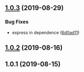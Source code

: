 <a name="1.0.3"></a>
## [1.0.3](https://github.com/imcuttle/hotproxy/compare/v1.0.2...v1.0.3) (2019-08-29)


### Bug Fixes

* express in dependence ([6d0ad11](https://github.com/imcuttle/hotproxy/commit/6d0ad11))



<a name="1.0.2"></a>
## [1.0.2](https://github.com/imcuttle/hotproxy/compare/v1.0.1...v1.0.2) (2019-08-16)



<a name="1.0.1"></a>
## 1.0.1 (2019-08-15)



